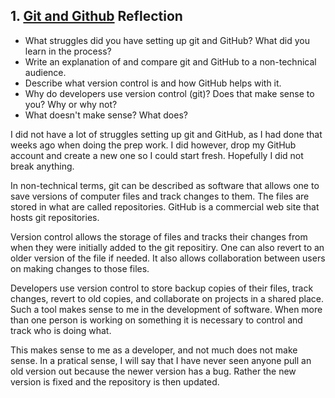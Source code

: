 ## 1. [Git and Github](1_get_started/readme.md) Reflection

* What struggles did you have setting up git and GitHub? What did you learn in the process?
* Write an explanation of and compare git and GitHub to a non-technical audience. 
* Describe what version control is and how GitHub helps with it.
* Why do developers use version control (git)? Does that make sense to you? Why or why not?
* What doesn't make sense? What does?

I did not have a lot of struggles setting up git and GitHub, as I had done that weeks ago when doing the prep work. I did however, drop my GitHub account and create a new one so I could start fresh. Hopefully I did not break anything.

In non-technical terms, git can be described as software that allows one to save versions of computer files and track changes to them. The files are stored in what are called repositories. GitHub is a commercial web site that hosts git repositories.

Version control allows the storage of files and tracks their changes from when they were initially added to the git repositiry. One can also revert to an older version of the file if needed. It also allows collaboration between users on making changes to those files.

Developers use version control to store backup copies of their files, track changes, revert to old copies, and collaborate on projects in a shared place. Such a tool makes sense to me in the development of software. When more than one person is working on something it is necessary to control and track who is doing what. 

This makes sense to me as a developer, and not much does not make sense. In a pratical sense, I will say that I have never seen anyone pull an old version out because the newer version has a bug. Rather the new version is fixed and the repository is then updated.


